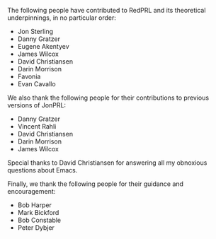 The following people have contributed to RedPRL and its theoretical underpinnings,
in no particular order:

- Jon Sterling
- Danny Gratzer
- Eugene Akentyev
- James Wilcox
- David Christiansen
- Darin Morrison
- Favonia
- Evan Cavallo

We also thank the following people for their contributions to previous versions
of JonPRL:

- Danny Gratzer
- Vincent Rahli
- David Christiansen
- Darin Morrison
- James Wilcox

Special thanks to David Christiansen for answering all my obnoxious questions
about Emacs.

Finally, we thank the following people for their guidance and encouragement:

- Bob Harper
- Mark Bickford
- Bob Constable
- Peter Dybjer
